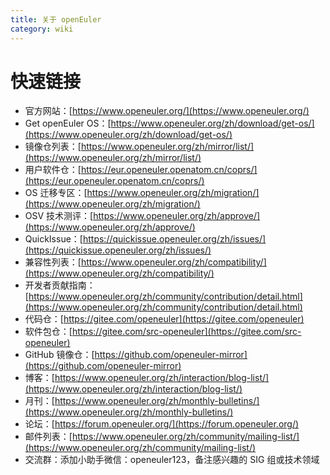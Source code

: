 ```yaml
---
title: 关于 openEuler
category: wiki
---
```


# 快速链接

- 官方网站：[https://www.openeuler.org/](https://www.openeuler.org/)
- Get openEuler OS：[https://www.openeuler.org/zh/download/get-os/](https://www.openeuler.org/zh/download/get-os/)
- 镜像仓列表：[https://www.openeuler.org/zh/mirror/list/](https://www.openeuler.org/zh/mirror/list/)
- 用户软件仓：[https://eur.openeuler.openatom.cn/coprs/](https://eur.openeuler.openatom.cn/coprs/)
- OS 迁移专区：[https://www.openeuler.org/zh/migration/](https://www.openeuler.org/zh/migration/)
- OSV 技术测评：[https://www.openeuler.org/zh/approve/](https://www.openeuler.org/zh/approve/)
- QuickIssue：[https://quickissue.openeuler.org/zh/issues/](https://quickissue.openeuler.org/zh/issues/)
- 兼容性列表：[https://www.openeuler.org/zh/compatibility/](https://www.openeuler.org/zh/compatibility/)
- 开发者贡献指南：[https://www.openeuler.org/zh/community/contribution/detail.html](https://www.openeuler.org/zh/community/contribution/detail.html)
- 代码仓：[https://gitee.com/openeuler](https://gitee.com/openeuler)
- 软件包仓：[https://gitee.com/src-openeuler](https://gitee.com/src-openeuler)
- GitHub 镜像仓：[https://github.com/openeuler-mirror](https://github.com/openeuler-mirror)
- 博客：[https://www.openeuler.org/zh/interaction/blog-list/](https://www.openeuler.org/zh/interaction/blog-list/)
- 月刊：[https://www.openeuler.org/zh/monthly-bulletins/](https://www.openeuler.org/zh/monthly-bulletins/)
- 论坛：[https://forum.openeuler.org/](https://forum.openeuler.org/)
- 邮件列表：[https://www.openeuler.org/zh/community/mailing-list/](https://www.openeuler.org/zh/community/mailing-list/)
- 交流群：添加小助手微信：openeuler123，备注感兴趣的 SIG 组或技术领域